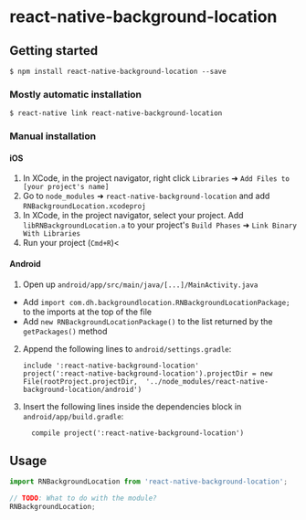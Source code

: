 
# react-native-background-location

## Getting started

`$ npm install react-native-background-location --save`

### Mostly automatic installation

`$ react-native link react-native-background-location`

### Manual installation


#### iOS

1. In XCode, in the project navigator, right click `Libraries` ➜ `Add Files to [your project's name]`
2. Go to `node_modules` ➜ `react-native-background-location` and add `RNBackgroundLocation.xcodeproj`
3. In XCode, in the project navigator, select your project. Add `libRNBackgroundLocation.a` to your project's `Build Phases` ➜ `Link Binary With Libraries`
4. Run your project (`Cmd+R`)<

#### Android

1. Open up `android/app/src/main/java/[...]/MainActivity.java`
  - Add `import com.dh.backgroundlocation.RNBackgroundLocationPackage;` to the imports at the top of the file
  - Add `new RNBackgroundLocationPackage()` to the list returned by the `getPackages()` method
2. Append the following lines to `android/settings.gradle`:
  	```
  	include ':react-native-background-location'
  	project(':react-native-background-location').projectDir = new File(rootProject.projectDir, 	'../node_modules/react-native-background-location/android')
  	```
3. Insert the following lines inside the dependencies block in `android/app/build.gradle`:
  	```
      compile project(':react-native-background-location')
  	```


## Usage
```javascript
import RNBackgroundLocation from 'react-native-background-location';

// TODO: What to do with the module?
RNBackgroundLocation;
```
  